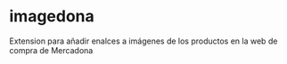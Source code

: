 # imagedona
Extension para añadir enalces a imágenes de los productos en la web de compra de Mercadona
